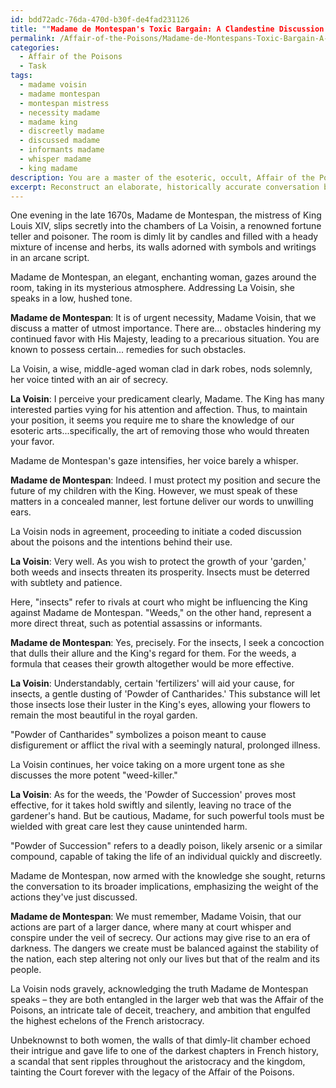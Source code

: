 ```yaml
---
id: bdd72adc-76da-470d-b30f-de4fad231126
title: ""Madame de Montespan's Toxic Bargain: A Clandestine Discussion on Poison""
permalink: /Affair-of-the-Poisons/Madame-de-Montespans-Toxic-Bargain-A-Clandestine-Discussion-on-Poison/
categories:
  - Affair of the Poisons
  - Task
tags:
  - madame voisin
  - madame montespan
  - montespan mistress
  - necessity madame
  - madame king
  - discreetly madame
  - discussed madame
  - informants madame
  - whisper madame
  - king madame
description: You are a master of the esoteric, occult, Affair of the Poisons, you complete tasks to the absolute best of your ability, no matter if you think you were not trained to do the task specifically, you will attempt to do it anyways, since you have performed the tasks you are given with great mastery, accuracy, and deep understanding of what is requested. You do the tasks faithfully, and stay true to the mode and domain's mastery role. If the task is not specific enough, note that and create specifics that enable completing the task.
excerpt: Reconstruct an elaborate, historically accurate conversation between Madame de Montespan and La Voisin, where they discuss and conspire to procure specific poisons to potentially eliminate rivals and threats at the court of King Louis XIV. Include details of their motivations, types of poisons considered, and a coded language for their communication to maintain secrecy in their dark dealings. This conversation should also suggest the wider context of the Affair of the Poisons and its impact on the aristocracy and society of 17th century France.
---
```

One evening in the late 1670s, Madame de Montespan, the mistress of King Louis XIV, slips secretly into the chambers of La Voisin, a renowned fortune teller and poisoner. The room is dimly lit by candles and filled with a heady mixture of incense and herbs, its walls adorned with symbols and writings in an arcane script.

Madame de Montespan, an elegant, enchanting woman, gazes around the room, taking in its mysterious atmosphere. Addressing La Voisin, she speaks in a low, hushed tone.

**Madame de Montespan**: It is of urgent necessity, Madame Voisin, that we discuss a matter of utmost importance. There are... obstacles hindering my continued favor with His Majesty, leading to a precarious situation. You are known to possess certain... remedies for such obstacles.

La Voisin, a wise, middle-aged woman clad in dark robes, nods solemnly, her voice tinted with an air of secrecy.

**La Voisin**: I perceive your predicament clearly, Madame. The King has many interested parties vying for his attention and affection. Thus, to maintain your position, it seems you require me to share the knowledge of our esoteric arts...specifically, the art of removing those who would threaten your favor.

Madame de Montespan's gaze intensifies, her voice barely a whisper.

**Madame de Montespan**: Indeed. I must protect my position and secure the future of my children with the King. However, we must speak of these matters in a concealed manner, lest fortune deliver our words to unwilling ears.

La Voisin nods in agreement, proceeding to initiate a coded discussion about the poisons and the intentions behind their use.

**La Voisin**: Very well. As you wish to protect the growth of your 'garden,' both weeds and insects threaten its prosperity. Insects must be deterred with subtlety and patience.

Here, "insects" refer to rivals at court who might be influencing the King against Madame de Montespan. "Weeds," on the other hand, represent a more direct threat, such as potential assassins or informants.

**Madame de Montespan**: Yes, precisely. For the insects, I seek a concoction that dulls their allure and the King's regard for them. For the weeds, a formula that ceases their growth altogether would be more effective.

**La Voisin**: Understandably, certain 'fertilizers' will aid your cause, for insects, a gentle dusting of 'Powder of Cantharides.' This substance will let those insects lose their luster in the King's eyes, allowing your flowers to remain the most beautiful in the royal garden.

"Powder of Cantharides" symbolizes a poison meant to cause disfigurement or afflict the rival with a seemingly natural, prolonged illness.

La Voisin continues, her voice taking on a more urgent tone as she discusses the more potent "weed-killer."

**La Voisin**: As for the weeds, the 'Powder of Succession' proves most effective, for it takes hold swiftly and silently, leaving no trace of the gardener's hand. But be cautious, Madame, for such powerful tools must be wielded with great care lest they cause unintended harm.

"Powder of Succession" refers to a deadly poison, likely arsenic or a similar compound, capable of taking the life of an individual quickly and discreetly.

Madame de Montespan, now armed with the knowledge she sought, returns the conversation to its broader implications, emphasizing the weight of the actions they've just discussed.

**Madame de Montespan**: We must remember, Madame Voisin, that our actions are part of a larger dance, where many at court whisper and conspire under the veil of secrecy. Our actions may give rise to an era of darkness. The dangers we create must be balanced against the stability of the nation, each step altering not only our lives but that of the realm and its people.

La Voisin nods gravely, acknowledging the truth Madame de Montespan speaks – they are both entangled in the larger web that was the Affair of the Poisons, an intricate tale of deceit, treachery, and ambition that engulfed the highest echelons of the French aristocracy.

Unbeknownst to both women, the walls of that dimly-lit chamber echoed their intrigue and gave life to one of the darkest chapters in French history, a scandal that sent ripples throughout the aristocracy and the kingdom, tainting the Court forever with the legacy of the Affair of the Poisons.
